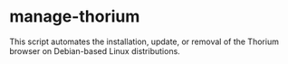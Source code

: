 # manage-thorium
This script automates the installation, update, or removal of the Thorium browser on Debian-based Linux distributions.

